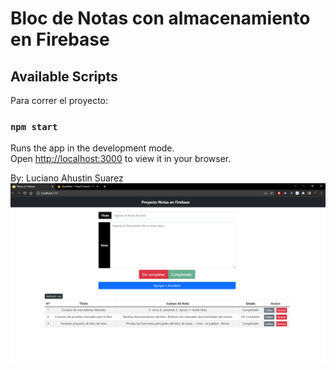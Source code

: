 # Bloc de Notas con almacenamiento en Firebase

## Available Scripts

Para correr el proyecto:

### `npm start`

Runs the app in the development mode.\
Open [http://localhost:3000](http://localhost:3000) to view it in your browser.

By: Luciano Ahustin Suarez
![Image text](https://raw.githubusercontent.com/LucianoSuarezTrabajos/NoteOnlineReact/main/noteonline/public/1.png)
